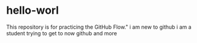 # hello-worl
This repository is for practicing the GitHub Flow."
i am new to github i am a student trying to get to  now github and more
